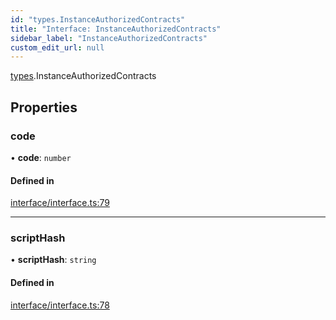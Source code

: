 ```yaml
---
id: "types.InstanceAuthorizedContracts"
title: "Interface: InstanceAuthorizedContracts"
sidebar_label: "InstanceAuthorizedContracts"
custom_edit_url: null
---
```


[types](../namespaces/types.md).InstanceAuthorizedContracts

## Properties

### code

• **code**: `number`

#### Defined in

[interface/interface.ts:79](https://github.com/CityOfZion/isengard/blob/98f6c55/sdk/src/interface/interface.ts#L79)

___

### scriptHash

• **scriptHash**: `string`

#### Defined in

[interface/interface.ts:78](https://github.com/CityOfZion/isengard/blob/98f6c55/sdk/src/interface/interface.ts#L78)
